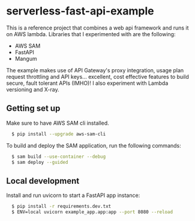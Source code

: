 # serverless-fast-api-example

This is a reference project that combines a web api framework and runs it on AWS lambda. Libraries
that I experimented with are the following:

* AWS SAM
* FastAPI
* Mangum

The example makes use of API Gateway's proxy integration, usage plan request throttling and API
keys... excellent, cost effective features to build secure, fault tolerant APIs (IMHO)! I also
experiment with Lambda versioning and X-ray.

## Getting set up

Make sure to have AWS SAM cli installed.

```bash
  $ pip install --upgrade aws-sam-cli
```

To build and deploy the SAM application, run the following commands:

```bash
  $ sam build --use-container --debug
  $ sam deploy --guided
```

## Local development

Install and run uvicorn to start a FastAPI app instance: 

```bash
  $ pip install -r requirements.dev.txt
  $ ENV=local uvicorn example_app.app:app --port 8080 --reload
```


